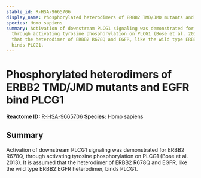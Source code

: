 ```yaml
---
stable_id: R-HSA-9665706
display_name: Phosphorylated heterodimers of ERBB2 TMD/JMD mutants and EGFR bind PLCG1
species: Homo sapiens
summary: Activation of downstream PLCG1 signaling was demonstrated for ERBB2 R678Q,
  through activating tyrosine phosphorylation on PLCG1 (Bose et al. 2013). It is assumed
  that the heterodimer of ERBB2 R678Q and EGFR, like the wild type ERBB2:EGFR heterodimer,
  binds PLCG1.
---
```


# Phosphorylated heterodimers of ERBB2 TMD/JMD mutants and EGFR bind PLCG1
**Reactome ID:** [R-HSA-9665706](https://reactome.org/content/detail/R-HSA-9665706)
**Species:** Homo sapiens

## Summary

Activation of downstream PLCG1 signaling was demonstrated for ERBB2 R678Q, through activating tyrosine phosphorylation on PLCG1 (Bose et al. 2013). It is assumed that the heterodimer of ERBB2 R678Q and EGFR, like the wild type ERBB2:EGFR heterodimer, binds PLCG1.

